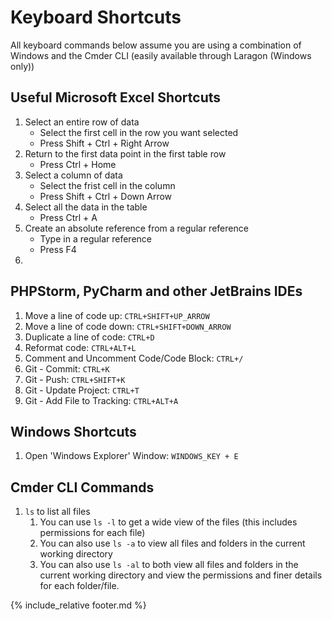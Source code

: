 # Keyboard Shortcuts

All keyboard commands below assume you are using a combination of Windows and the Cmder CLI (easily available through Laragon (Windows only))

## Useful Microsoft Excel Shortcuts

1. Select an entire row of data
   * Select the first cell in the row you want selected
   * Press Shift + Ctrl + Right Arrow
2. Return to the first data point in the first table row
   * Press Ctrl + Home
3. Select a column of data
   * Select the frist cell in the column
   * Press Shift + Ctrl + Down Arrow
4. Select all the data in the table
   * Press Ctrl + A
5. Create an absolute reference from a regular reference
   * Type in a regular reference
   * Press F4
6. 



## PHPStorm, PyCharm and other JetBrains IDEs

1. Move a line of code up: `CTRL+SHIFT+UP_ARROW`
2. Move a line of code down: `CTRL+SHIFT+DOWN_ARROW`
3. Duplicate a line of code: `CTRL+D`
4. Reformat code: `CTRL+ALT+L`
5. Comment and Uncomment Code/Code Block: `CTRL+/`
6. Git - Commit: `CTRL+K`
7. Git - Push: `CTRL+SHIFT+K`
8. Git - Update Project: `CTRL+T`
9. Git - Add File to Tracking: `CTRL+ALT+A`

## Windows Shortcuts

1. Open 'Windows Explorer' Window: `WINDOWS_KEY + E`

## Cmder CLI Commands

1. `ls` to list all files
   1. You can use `ls -l` to get a wide view of the files (this includes permissions for each file)
   2. You can also use `ls -a` to view all files and folders in the current working directory
   3. You can also use `ls -al` to both view all files and folders in the current working directory and view the permissions and finer details for each folder/file.

{% include_relative footer.md %}
